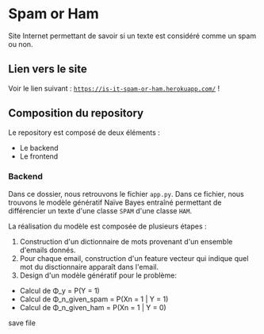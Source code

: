# Spam or Ham
Site Internet permettant de savoir si un texte est considéré comme un spam ou non.

## Lien vers le site
Voir le lien suivant : [`https://is-it-spam-or-ham.herokuapp.com/`](https://is-it-spam-or-ham.herokuapp.com/) !

## Composition du repository
Le repository est composé de deux éléments :
* Le backend
* Le frontend

### Backend
Dans ce dossier, nous retrouvons le fichier `app.py`. Dans ce fichier, nous trouvons le modèle génératif Naïve Bayes entraîné permettant de différencier un texte d'une classe `SPAM` d'une classe `HAM`.

La réalisation du modèle est composée de plusieurs étapes :
1. Construction d'un dictionnaire de mots provenant d'un ensemble d'emails donnés.
2. Pour chaque email, construction d'un feature vecteur qui indique quel mot du disctionnaire apparaît dans l'email.
3. Design d'un modèle génératif pour le problème:
  * Calcul de Φ_y = P(Y = 1)
  * Calcul de Φ_n_given_spam = P(Xn = 1 | Y = 1)
  * Calcul de Φ_n_given_ham = P(Xn = 1 | Y = 0)

save file
